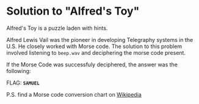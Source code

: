 # Solution to "Alfred's Toy"

Alfred's Toy is a puzzle laden with hints.

Alfred Lewis Vail was the pioneer in developing Telegraphy systems in the U.S. He closely worked with Morse code. The solution to this problem involved listening to `beep.wav` and deciphering the morse code present.

If the Morse Code was successfuly deciphered, the answer was the following:

FLAG: **`SAMUEL`**

P.S. find a Morse code conversion chart on [Wikipedia](https://commons.wikimedia.org/wiki/File:International_Morse_Code.svg#/media/File:International_Morse_Code.svg)
